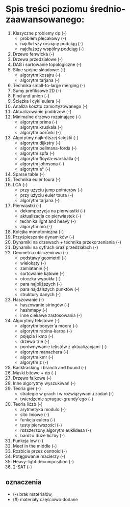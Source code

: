 # Spis treści poziomu średnio-zaawansowanego:

1. Klasyczne problemy dp (-)
    - problem plecakowy (-)
    - najdłuższy rosnący podciąg (-)
    - najdłuższy wspólny podciąg (-)
2. Drzewo fenwicka (-)
3. Drzewa przedziałowe (-)
4. DAG i sortowanie topologiczne (-)
5. Silne spójne składowe: (-)
    - algorytm kosajru (-)
    - algorytm tarjana (-)
6. Technika small-to-large merging (-)
7. Sumy prefiksowe 2D (-)
8. Find and union (-)
9. Ścieżka i cykl eulera (-)
10. Analiza kosztu zamortyzowanego (-)
11. Aktualizowanie poddrzew (-)
12. Minimalne drzewo rozpinające (-)
    - algorytm prima (-)
    - algorytm kruskala (-)
    - algorytm borůvki (-)
13. Algorytmy najkrótszej ścieżki (-)
    - algorytm dijkstry (-)
    - algorytm bellmana-forda (-)
    - algorytm spfa (-)
    - algorytm floyda-warshalla (-)
    - algorytm johnsona (-)
    - algorytm a* (-)
14. Sparse table (-)
15. Technika euler toura (-)
16. LCA (-)
    - przy użyciu jump pointerów (-)
    - przy użyciu euler toura (-)
    - algorytm tarjana (-)
17. Pierwiastki (-)
    - dekompozycja na pierwiastki (-)
    - aktualizacja co pierwiastek (-)
    - technika light and heavy (-)
    - algorytm mo (-)
18. Kolejka monotoniczna (-)
19. Przyśpieszanie dynamików (-)
20. Dynamiki na drzewach + technika przekorzeniania (-)
21. Dynamiki na cyfrach oraz przedziałach (-) 
22. Geometria obliczeniowa (-)
    - podstawy geometrii (-)
    - wielokąty (-)
    - zamiatanie (-)
    - sortowanie kątowe (-)
    - otoczka wypukła (-)
    - para najbliższych (-)
    - para najdalszych punktów (-)
    - struktury danych (-)
23. Haszowanie (-)
    - haszowanie stringów (-)
    - hashmapy (-)
    - inne ciekawe zastosowania (-)
24. Algorytmy tekstowe (-)
    - algorytm booyer'a moora (-)
    - algorytm rabina-karpa (-)
    - pojęcia i kmp (-)
    - drzewo trie (-)
    - porównywanie tekstów z aktualizacjami (-)
    - algorytm manachera (-)
    - algorytm kmr (-)
    - algorytm z (-)
25. Backtracking i branch and bound (-)
26. Maski bitowe + dp (-)
27. Drzewo falkowe (-)
28. Inne algorytmy wyszukiwań (-)
29. Teoria gier (-)
    - strategie w grach i w rozwiązywaniu zadań (-)
    - twierdzenie sprague-grundy'ego (-)
30. Teoria liczb (-)
    - arytmetyka modulo (-)
    - sito liniowe (-)
    - funkcja eulera (-)
    - testy pierwszości (-)
    - rozszerzony algorytm euklidesa (-)
    - bardzo duże liczby (-)
31. Funkcja low (-)
32. Meet in the middle (-)
33. Rozbicie przez centroid (-)
34. Potęgowanie macierzy (-)
35. Heavy-light decomposition (-)
36. 2-SAT (-)

## oznaczenia
- (-) brak materiałów,
- (#) materiały częściowo dodane
